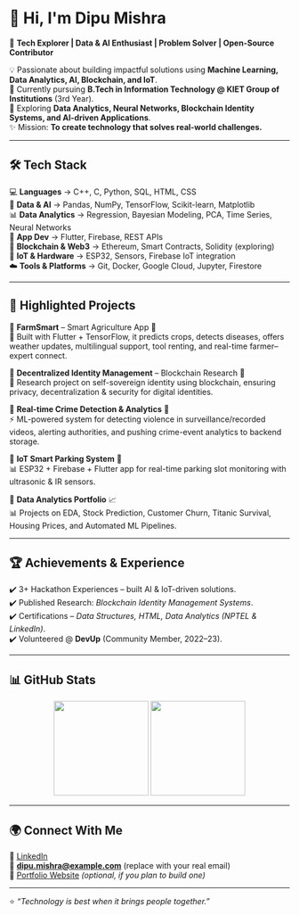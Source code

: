 # 👋 Hi, I'm Dipu Mishra  

🚀 **Tech Explorer | Data & AI Enthusiast | Problem Solver | Open-Source Contributor**  

💡 Passionate about building impactful solutions using **Machine Learning, Data Analytics, AI, Blockchain, and IoT**.  
🎯 Currently pursuing **B.Tech in Information Technology @ KIET Group of Institutions** (3rd Year).  
🌱 Exploring **Data Analytics, Neural Networks, Blockchain Identity Systems, and AI-driven Applications**.  
✨ Mission: **To create technology that solves real-world challenges.**

---

## 🛠️ Tech Stack  
💻 **Languages** → C++, C, Python, SQL, HTML, CSS  
🤖 **Data & AI** → Pandas, NumPy, TensorFlow, Scikit-learn, Matplotlib  
📊 **Data Analytics** → Regression, Bayesian Modeling, PCA, Time Series, Neural Networks  
📱 **App Dev** → Flutter, Firebase, REST APIs  
🔗 **Blockchain & Web3** → Ethereum, Smart Contracts, Solidity (exploring)  
🔌 **IoT & Hardware** → ESP32, Sensors, Firebase IoT integration  
☁️ **Tools & Platforms** → Git, Docker, Google Cloud, Jupyter, Firestore  

---

## 🚀 Highlighted Projects  
🔹 **FarmSmart** – Smart Agriculture App 🌱  
📱 Built with Flutter + TensorFlow, it predicts crops, detects diseases, offers weather updates, multilingual support, tool renting, and real-time farmer–expert connect.  

🔹 **Decentralized Identity Management** – Blockchain Research 🔗  
📜 Research project on self-sovereign identity using blockchain, ensuring privacy, decentralization & security for digital identities.  

🔹 **Real-time Crime Detection & Analytics** 🚨  
⚡ ML-powered system for detecting violence in surveillance/recorded videos, alerting authorities, and pushing crime-event analytics to backend storage.  

🔹 **IoT Smart Parking System** 🚗  
📊 ESP32 + Firebase + Flutter app for real-time parking slot monitoring with ultrasonic & IR sensors.  

🔹 **Data Analytics Portfolio** 📈  
📊 Projects on EDA, Stock Prediction, Customer Churn, Titanic Survival, Housing Prices, and Automated ML Pipelines.  

---

## 🏆 Achievements & Experience  
✔️ 3+ Hackathon Experiences – built AI & IoT-driven solutions.  
✔️ Published Research: *Blockchain Identity Management Systems*.  
✔️ Certifications – *Data Structures, HTML, Data Analytics (NPTEL & LinkedIn)*.  
✔️ Volunteered @ **DevUp** (Community Member, 2022–23).  

---

## 📊 GitHub Stats  
<p align="center">
  <img src="https://github-readme-stats.vercel.app/api?username=DipuMishra&show_icons=true&theme=radical" height="170"/>
  <img src="https://github-readme-stats.vercel.app/api/top-langs/?username=DipuMishra&layout=compact&theme=radical" height="170"/>
</p>

---

## 🌍 Connect With Me  
💼 [LinkedIn](https://www.linkedin.com/in/dipu-mishra)  
📧 **dipu.mishra@example.com** (replace with your real email)  
📂 [Portfolio Website](https://your-portfolio-link.com) *(optional, if you plan to build one)*  

---

⭐️ *“Technology is best when it brings people together.”*  
